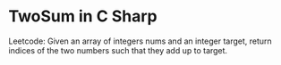 # TwoSum in C Sharp
Leetcode: Given an array of integers nums and an integer target, return indices of the two numbers such that they add up to target.
